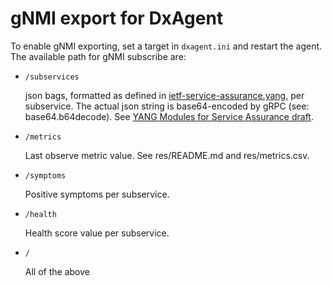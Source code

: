 # gNMI export for DxAgent

To enable gNMI exporting, set a target in `dxagent.ini` and restart the agent.
The available path for gNMI subscribe are:

* `/subservices`

   json bags, formatted as defined in [ietf-service-assurance.yang](https://github.com/ekorian/dxagent/blob/master/yang/ietf-service-assurance.yang),
   per subservice. The actual json string is base64-encoded by gRPC
   (see: base64.b64decode).
   See [YANG Modules for Service Assurance draft](https://tools.ietf.org/html/draft-claise-opsawg-service-assurance-yang-04).
   
* `/metrics`

   Last observe metric value. See res/README.md and res/metrics.csv.
   
* `/symptoms`

   Positive symptoms per subservice.
   
* `/health`

   Health score value per subservice.
   
* `/`

   All of the above


